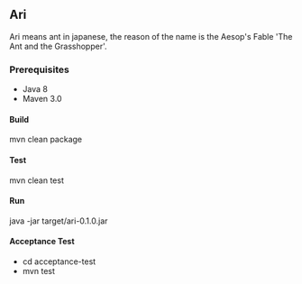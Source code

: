 ## Ari

Ari means ant in japanese, the reason of the name is the Aesop's Fable 'The Ant and the Grasshopper'.


### Prerequisites

 * Java 8
 * Maven 3.0

#### Build

mvn clean package

#### Test

mvn clean test

#### Run

java -jar target/ari-0.1.0.jar

#### Acceptance Test

* cd acceptance-test
* mvn test
